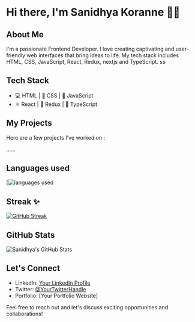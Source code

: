 # Hi there, I'm Sanidhya Koranne 👋🚗

## About Me

I'm a passionate Frontend Developer. I love creating captivating and user-friendly web interfaces that bring ideas to life. My tech stack includes HTML, CSS, JavaScript, React, Redux,   nextjs and TypeScript. ss

## Tech Stack

- 💻 HTML | 🎨 CSS | 🚀 JavaScript
- ⚛️ React | 🔁 Redux | 💼 TypeScript




## My Projects

Here are a few projects I've worked on :

......
## Languages used
[![languages used](https://github-readme-stats.vercel.app/api/top-langs/?username=sanidhyarc200&layout=compact)

## Streak ✨
[![GitHub Streak](https://github-readme-streak-stats.herokuapp.com?user=sanidhyarc200&theme=dark)](https://git.io/streak-stats)


## GitHub Stats

![Sanidhya's GitHub Stats](https://github-readme-stats.vercel.app/api?username=sanidhyarc200&show_icons=true&theme=radical&hide_rank=true)

## Let's Connect

- LinkedIn: [Your LinkedIn Profile](https://www.linkedin.com/in/sanidhya49/)
- Twitter: [@YourTwitterHandle](https://twitter.com/yourusername)
- Portfolio: [Your Portfolio Website]

Feel free to reach out and let's discuss exciting opportunities and collaborations!

<!-- The GitHub Stats section uses the GitHub Readme Stats by Anurag Hazra. You can customize the URL to include additional parameters such as hide_rank, hide=stars, etc. Check out the repository: https://github.com/anuraghazra/github-readme-stats -->
